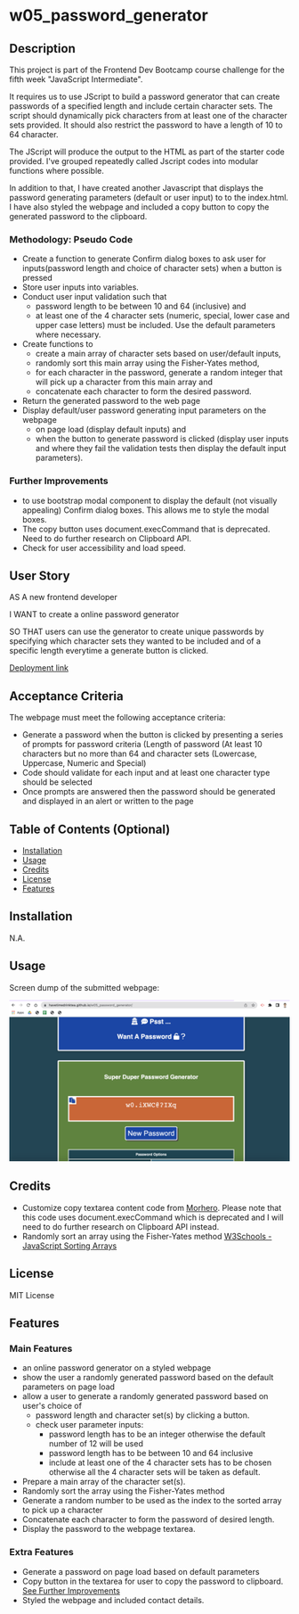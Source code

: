 # w05_password_generator

## Description

This project is part of the Frontend Dev Bootcamp course challenge for the fifth week "JavaScript Intermediate". 

It requires us to use JScript to build a password generator that can create passwords of a specified length and include certain character sets. The script should dynamically pick characters from at least one of the character sets provided. It should also restrict the password to have a length of 10 to 64 character.

The JScript will produce the output to the HTML as part of the starter code provided. I've grouped repeatedly called Jscript codes into modular functions where possible.

In addition to that, I have created another Javascript that displays the password generating parameters (default or user input) to to the index.html. I have also styled the webpage and included a copy button to copy the generated password to the clipboard.



### Methodology: Pseudo Code
* Create a function to generate Confirm dialog boxes to ask user for inputs(password length and choice of character sets) when a button is pressed
* Store user inputs into variables.
* Conduct user input validation such that 
  * password length to be between 10 and 64 (inclusive) and 
  * at least one of the 4 character sets (numeric, special, lower case and upper case letters) must be included. Use the default parameters where necessary.
* Create functions to
  * create a main array of character sets based on user/default inputs, 
  * randomly sort this main array using the Fisher-Yates method, 
  * for each character in the password, generate a random integer that will pick up a character from this main array and 
  * concatenate each character to form the desired password.
* Return the generated password to the web page
* Display default/user password generating input parameters on the webpage 
  * on page load (display default inputs) and 
  * when the button to generate password is clicked (display user inputs and where they fail the validation tests then display the default input parameters).



### Further Improvements

* to use bootstrap modal component to display the default (not visually appealing) Confirm dialog boxes. This allows me to style the modal boxes.
* The copy button uses document.execCommand that is deprecated. Need to do further research on Clipboard API.
* Check for user accessibility and load speed.



## User Story

AS A new frontend developer

I WANT to create a online password generator 

SO THAT users can use the generator to create unique passwords by specifying which character sets they wanted to be included and of a specific length everytime a generate button is clicked.

[Deployment link](https://havetimedrinktea.github.io/w05_password_generator/)


## Acceptance Criteria

The webpage must meet the following acceptance criteria:

* Generate a password when the button is clicked by presenting a series of prompts for password criteria (Length of password (At least 10 characters but no more than 64 and character sets (Lowercase, Uppercase, Numeric and Special)
* Code should validate for each input and at least one character type should be selected
* Once prompts are answered then the password should be generated and displayed in an alert or written to the page



## Table of Contents (Optional)

* [Installation](#installation)
* [Usage](#usage)
* [Credits](#credits)
* [License](#license)
* [Features](#features)


## Installation

N.A.


## Usage 

Screen dump of the submitted webpage:


![Deployed Webpage](assets/images/password_generator_pei_wang.png)



## Credits

* Customize copy textarea content code from [Morhero](https://codepen.io/MORHERO/pen/JLPzyB).  Please note that this code uses document.execCommand which is deprecated and I will need to do further research on Clipboard API instead.
* Randomly sort an array using the Fisher-Yates method [W3Schools - JavaScript Sorting Arrays](https://www.w3schools.com/js/js_array_sort.asp)


## License 

MIT License



## Features

### Main Features
* an online password generator on a styled webpage
* show the user a randomly generated password based on the default parameters on page load
* allow a user to generate a randomly generated password based on user's choice of 
  * password length and character set(s) by clicking a button.
  * check user parameter inputs: 
    * password length has to be an integer otherwise the default number of 12 will be used
    * password length has to be between 10 and 64 inclusive 
    * include at least one of the 4 character sets has to be chosen otherwise all the 4 character sets will be taken as default.
* Prepare a main array of the character set(s).
* Randomly sort the array using the Fisher-Yates method
* Generate a random number to be used as the index to the sorted array to pick up a character
* Concatenate each character to form the password of desired length.
* Display the password to the webpage textarea.



### Extra Features
* Generate a password on page load based on default parameters
* Copy button in the textarea for user to copy the password to clipboard. [See Further Improvements](#description)
* Styled the webpage and included contact details.


